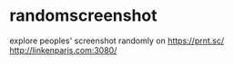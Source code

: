 # randomscreenshot
explore peoples' screenshot randomly on https://prnt.sc/
http://linkenparis.com:3080/
